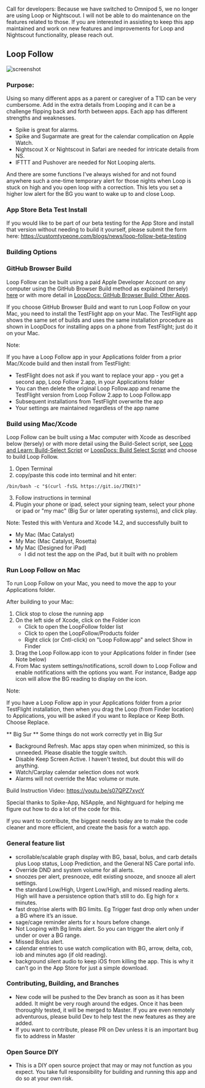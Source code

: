 Call for developers: Because we have switched to Omnipod 5, we no longer are using Loop or Nightscout. I will not be able to do maintenance on the features related to those. If you are interested in assisting to keep this app maintained and work on new features and improvements for Loop and Nightscout functionality, please reach out.

## Loop Follow 
![screenshot](https://user-images.githubusercontent.com/38429455/93782187-436e8880-fbf8-11ea-8709-e2afba692132.png)

### Purpose:

Using so many different apps as a parent or caregiver of a T1D can be very cumbersome. Add in the extra details from Looping
and it can be a challenge flipping back and forth between apps. Each app has different strengths and weaknesses.
- Spike is great for alarms. 
- Spike and Sugarmate are great for the calendar complication on Apple Watch. 
- Nightscout X or Nightscout in Safari are needed for intricate details from NS.
- IFTTT and Pushover are  needed for Not Looping alerts.

And there are some functions I've always wished for and not found anywhere such a one-time temporary alert
for those nights when Loop is stuck on high and you open loop with a correction. This lets you set a higher
low alert for the BG you want to wake up to and close Loop.

### App Store Beta Test Install
If you would like to be part of our beta testing for the App Store and install that version without needing to build it yourself, please submit the form here: https://customtypeone.com/blogs/news/loop-follow-beta-testing

### Building Options

### GitHub Browser Build

Loop Follow can be built using a paid Apple Developer Account on any computer using the GitHub Browser Build method as explained (tersely) [here](fastlane/testflight.md) or with more detail in [LoopDocs: GitHub Browser Build: Other Apps](https://loopkit.github.io/loopdocs/gh-actions/gh-other-apps).

If you choose GitHub Browser Build and want to run Loop Follow on your Mac, you need to install the TestFlight app on your Mac. The TestFlight app shows the same set of builds and uses the same installation procedure as shown in LoopDocs for installing apps on a phone from TestFlight; just do it on your Mac.

Note:

If you have a Loop Follow app in your Applications folder from a prior Mac/Xcode build and then install from TestFlight:

* TestFlight does not ask if you want to replace your app - you get a second app, Loop Follow 2.app, in your Applications folder
* You can then delete the original Loop Follow.app and rename the TestFlight version from Loop Follow 2.app to Loop Follow.app
* Subsequent installations from TestFlight overwrite the app
* Your settings are maintained regardless of the app name

### Build using Mac/Xcode

Loop Follow can be built using a Mac computer with Xcode as described below (tersely) or with more detail using the Build-Select script, see [Loop and Learn: Build-Select Script](https://www.loopandlearn.org/build-select) or [LoopDocs: Build Select Script](https://loopkit.github.io/loopdocs/build/step14/#build-select-script) and choose to build Loop Follow.

1. Open Terminal
2. copy/paste this code into terminal and hit enter:
```
/bin/bash -c "$(curl -fsSL https://git.io/JTKEt)"
```
3. Follow instructions in terminal
4. Plugin your phone or ipad, select your signing team, select your phone or ipad or "my mac" (Big Sur or later operating systems), and click play.

Note: Tested this with Ventura and Xcode 14.2, and successfully built to

* My Mac (Mac Catalyst)
* My Mac (Mac Catalyst, Rosetta)
* My Mac (Designed for iPad)
    * I did not test the app on the iPad, but it built with no problem

### Run Loop Follow on Mac

To run Loop Follow on your Mac, you need to move the app to your Applications folder.

After building to your Mac:
1. Click stop to close the running app
1. On the left side of Xcode, click on the Folder icon
    * Click to open the LoopFollow folder list
    * Click to open the LoopFollow/Products folder
    * Right click (or Cntl-click) on "Loop Follow.app" and select Show in Finder
4. Drag the Loop Follow.app icon to your Applications folder in finder (see Note below)
5. From Mac system settings/notifications, scroll down to Loop Follow and enable notifications with the options you want. For instance, Badge app icon will allow the BG reading to display on the icon.

Note:

If you have a Loop Follow app in your Applications folder from a prior TestFlight installation, then when you drag the Loop (from Finder location) to Applications, you will be asked if you want to Replace or Keep Both. Choose Replace.

** Big Sur **
Some things do not work correctly yet in Big Sur
- Background Refresh. Mac apps stay open when minimized, so this is unneeded. Please disable the toggle switch.
- Disable Keep Screen Active. I haven't tested, but doubt this will do anything.
- Watch/Carplay calendar selection does not work
- Alarms will not override the Mac volume or mute.

Build Instruction Video: https://youtu.be/s07QPZ7xycY

Special thanks to Spike-App, NSApple, and Nightguard for helping me figure out how to do a lot of the code for this.

If you want to contribute, the biggest needs today are to make the code cleaner and more efficient, and create the basis for a watch app.

### General feature list
- scrollable/scalable graph display with BG, basal, bolus, and carb details plus Loop status, Loop Prediction, and the General NS Care portal info.
- Override DND and system volume for all alerts.
- snoozes per alert, presnooze, edit existing snooze, and snooze all alert settings.
- the standard Low/High, Urgent Low/High, and missed reading alerts. High will have a persistence option that’s still to do. Eg high for x minutes.
- fast drop/rise alerts with BG limits. Eg Trigger fast drop only when under a BG where it’s an issue.
- sage/cage reminder alerts for x hours before change.
- Not Looping with Bg limits alert. So you can trigger the alert only if under or over a BG range.
- Missed Bolus alert.
- calendar entries to use watch complication with BG, arrow, delta, cob, iob and minutes ago (if old reading).
- background silent audio to keep iOS from killing the app. This is why it can’t go in the App Store for just a simple download.

### Contributing, Building, and Branches
- New code will be pushed to the Dev branch as soon as it has been added. It might be very rough around the edges. Once it has been thoroughly tested, it will be merged to Master. If you are even remotely adventurous, please build Dev to help test the new features as they are added.
- If you want to contribute, please PR on Dev unless it is an important bug fix to address in Master

### Open Source DIY
- This is a DIY open source project that may or may not function as you expect. You take full responsibility for building and running this app and do so at your own risk.
